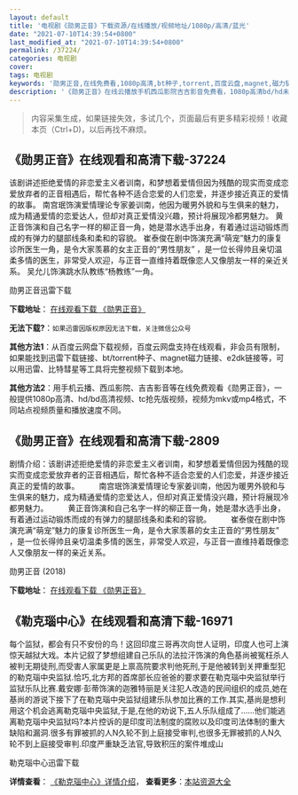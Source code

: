 ```yaml
---
layout: default
title: '电视剧《勋男正音》下载资源/在线播放/视频地址/1080p/高清/蓝光'
date: "2021-07-10T14:39:54+0800"
last_modified_at: "2021-07-10T14:39:54+0800"
permalink: /37224/
categories: 电视剧
cover:
tags: 电视剧
keywords: '勋男正音,在线免费看,1080p高清,bt种子,torrent,百度云盘,magnet,磁力链,迅雷下载资源'
description: '《勋男正音》在线云播放手机西瓜影院吉吉影音免费看，1080p高清bd/hd未删减完整版和tc抢先枪版，mkv/mp4格式，附带bt/torrent种子、magnet/磁力链、百度云盘、网盘资源迅雷下载链接'
---
```


>内容采集生成，如果链接失效，多试几个，页面最后有更多精彩视频！收藏本页（Ctrl+D)，以后再找不麻烦。


## 《勋男正音》在线观看和高清下载-37224

该剧讲述拒绝爱情的非恋爱主义者训南，和梦想着爱情但因为残酷的现实而变成恋爱放弃者的正音相遇后，帮忙各种不适合恋爱的人们恋爱，并逐步接近真正的爱情的故事。 南宫珉饰演爱情理论专家姜训南，他因为暖男外貌和与生俱来的魅力，成为精通爱情的恋爱达人，但却对真正爱情没兴趣，预计将展现冷都男魅力。 黄正音饰演和自己名字一样的柳正音一角，她是潜水选手出身，有着通过运动锻炼而成的有弹力的腿部线条和柔和的容貌。 崔泰俊在剧中饰演充满“萌宠”魅力的康复诊所医生一角，是令大家羡慕的女主正音的“男性朋友” ，是一位长得帅且亲切温柔多情的医生，非常受人欢迎，与正音一直维持着既像恋人又像朋友一样的亲近关系。 吴允儿饰演跳水队教练“杨教练”一角。


勋男正音迅雷下载

**下载地址**： [在线观看下载 《勋男正音》](https://www.993dy.com//vod-detail-id-30508.html) 


**无法下载?**：`如果迅雷因版权原因无法下载，关注微信公众号 `

**其他方法1**：从百度云网盘下载视频，百度云网盘支持在线观看，非会员有限制，如果能找到迅雷下载链接、bt/torrent种子、magnet磁力链接、e2dk链接等，可以用迅雷、比特彗星等工具将完整视频下载到本地。

**其他方法2**：用手机云播、西瓜影院、吉吉影音等在线免费观看《勋男正音》，一般提供1080p高清、hd/bd高清视频、tc抢先版视频，视频为mkv或mp4格式，不同站点视频质量和播放速度不同。


## 《勋男正音》在线观看和高清下载-2809

剧情介绍：该剧讲述拒绝爱情的非恋爱主义者训南，和梦想着爱情但因为残酷的现实而变成恋爱放弃者的正音相遇后，帮忙各种不适合恋爱的人们恋爱，并逐步接近真正的爱情的故事。  　　南宫珉饰演爱情理论专家姜训南，他因为暖男外貌和与生俱来的魅力，成为精通爱情的恋爱达人，但却对真正爱情没兴趣，预计将展现冷都男魅力。  　　黄正音饰演和自己名字一样的柳正音一角，她是潜水选手出身，有着通过运动锻炼而成的有弹力的腿部线条和柔和的容貌。  　　崔泰俊在剧中饰演充满“萌宠”魅力的康复诊所医生一角，是令大家羡慕的女主正音的“男性朋友” ，是一位长得帅且亲切温柔多情的医生，非常受人欢迎，与正音一直维持着既像恋人又像朋友一样的亲近关系。


勋男正音 (2018)

**下载地址**： [在线观看下载 《勋男正音》](https://www.btbtdy.me/btdy/dy12838.html) 


## 《勒克瑙中心》在线观看和高清下载-16971

每个监狱，都会有只不安份的鸟！这回印度三哥再次向世人证明，印度人也可上演惊天越狱大戏。本片记叙了梦想组建自己乐队的法拉汗饰演的角色基尚被冤枉杀人被判无期徒刑,而受害人家属更是上禀高院要求判他死刑,于是他被转到关押重型犯的勒克瑙中央监狱.恰巧,北方邦的首席部长应爸爸的要求要在勒克瑙中央监狱举行监狱乐队比赛.戴安娜·彭蒂饰演的迦雅特丽是关注犯人改造的民间组织的成员,她在基尚的游说下接下了在勒克瑙中央监狱组建乐队参加比赛的工作.其实,基尚是想利用这个机会逃离勒克瑙中央监狱,于是,在他的劝说下,五人乐队组成了......他们能逃离勒克瑙中央监狱吗?本片控诉的是印度司法制度的腐败以及印度司法体制的重大缺陷和漏洞.很多有罪被抓的人N久轮不到上庭接受审判,也很多无罪被抓的人N久轮不到上庭接受审判.印度严重缺乏法官,导致积压的案件堆成山


勒克瑙中心迅雷下载

**详情查看**： [《勒克瑙中心》详情介绍](/movie/16971/)， **查看更多**：[本站资源大全](/movie/t/all/)

